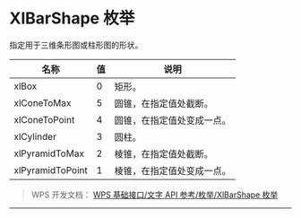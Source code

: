 # XlBarShape 枚举

指定用于三维条形图或柱形图的形状。

| 名称             | 值  | 说明                       |
|------------------|-----|----------------------------|
| xlBox            | 0   | 矩形。                     |
| xlConeToMax      | 5   | 圆锥，在指定值处截断。     |
| xlConeToPoint    | 4   | 圆锥，在指定值处变成一点。 |
| xlCylinder       | 3   | 圆柱。                     |
| xlPyramidToMax   | 2   | 棱锥，在指定值处截断。     |
| xlPyramidToPoint | 1   | 棱锥，在指定值处变成一点。 |

> WPS 开发文档： [WPS 基础接口/文字 API 参考/枚举/XlBarShape 枚举](https://qn.cache.wpscdn.cn/encs/doc/office_v19/topics/WPS%20%E5%9F%BA%E7%A1%80%E6%8E%A5%E5%8F%A3/%E6%96%87%E5%AD%97%20API%20%E5%8F%82%E8%80%83/%E6%9E%9A%E4%B8%BE/XlBarShape%20%E6%9E%9A%E4%B8%BE.html)

------------------------------------------------------------------------
